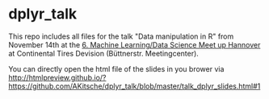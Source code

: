 # dplyr_talk
This repo includes all files for the talk "Data manipulation in R" from November 14th at the [6. Machine Learning/Data Science Meet up Hannover](https://www.meetup.com/de-DE/Hannover-R-User-Group/events/243921294/) at Continental Tires Devision (Büttnerstr. Meetingcenter).

You can directly open the html file of the slides in you brower via http://htmlpreview.github.io/?https://github.com/AKitsche/dplyr_talk/blob/master/talk_dplyr_slides.html#1
